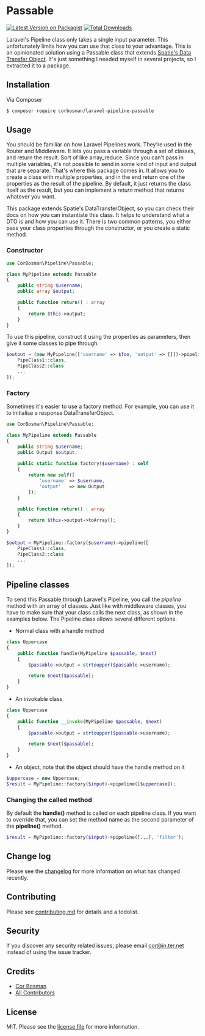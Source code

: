 # Passable

[![Latest Version on Packagist][ico-version]][link-packagist]
[![Total Downloads][ico-downloads]][link-downloads]

Laravel's Pipeline class only takes a single input parameter. This unfortunately limits how you can use that class to your advantage. This is an opinionated solution using a Passable class that extends [Spatie's Data Transfer Object](https://github.com/spatie/data-transfer-object). It's just something I needed myself in several projects, so I extracted it to a package.  

## Installation

Via Composer

``` bash
$ composer require corbosman/laravel-pipeline-passable
```

## Usage

You should be familiar on how Laravel Pipelines work. They're used in the Router and Middleware. It lets you pass a variable through a set of classes, and return the result. Sort of like array_reduce. Since you can't pass in multiple variables, it's not possible to send in some kind of input and output that are separate. That's where this package comes in. It allows you to create a class with multiple properties, and in the end return one of the properties as the result of the pipeline. By default, it just returns the class itself as the result, but you can implement a _return_ method that returns whatever you want. 

This package extends Spatie's DataTransferObject, so you can check their docs on how you can instantiate this class. It helps to understand what a DTO is and how you can use it. There is two common patterns, you either pass your class properties through the constructor, or you create a static method. 

### Constructor

```php
use CorBosman\Pipeline\Passable;

class MyPipeline extends Passable
{
    public string $username;
    public array $output;

    public function return() : array
    {
        return $this->output;
    }
}
```

To use this pipeline, construct it using the properties as parameters, then give it some classes to pipe through. 

```php
$output = (new MyPipeline(['username' => $foo, 'output' => []])->pipeline([
    PipeClass1::class,
    PipeClass2::class
    ...
]);
```

### Factory

Sometimes it's easier to use a factory method. For example, you can use it to initialise a response DataTransferObject.

```php
use CorBosman\Pipeline\Passable;

class MyPipeline extends Passable
{
    public string $username;
    public Output $output;
    
    public static function factory($username) : self
    {
        return new self([
            'username' => $username,
            'output'   => new Output
        ]);
    }

    public function return() : array
    {
        return $this->output->toArray();
    }
}
```

```php
$output = MyPipeline::factory($username)->pipeline([
    PipeClass1::class,
    PipeClass2::class
    ...
]);
```

## Pipeline classes

To send this Passable through Laravel's Pipeline, you call the _pipeline_ method with an array of classes. Just like with middleware classes, you have to make sure that your class calls the next class, as shown in the examples below. The Pipeline class allows several different options. 

* Normal class with a handle method

```php
class Uppercase
{
    public function handle(MyPipeline $passable, $next)
    {
        $passable->output = strtoupper($passable->username);

        return $next($passable);
    }
}
```

* An invokable class

```php
class Uppercase
{
    public function __invoke(MyPipeline $passable, $next)
    {
        $passable->output = strtoupper($passable->username);

        return $next($passable);
    }
}
```

* An object, note that the object should have the handle method on it

```php
$uppercase = new Uppercase;
$result = MyPipeline::factory($input)->pipeline([$uppercase]);
```

### Changing the called method

By default the __handle()__ method is called on each pipeline class. If you want to override that, you can set the method name as the second parameter of the __pipeline()__ method.

```php
$result = MyPipeline::factory($input)->pipeline([...], 'filter');
```

## Change log

Please see the [changelog](changelog.md) for more information on what has changed recently.

## Contributing

Please see [contributing.md](contributing.md) for details and a todolist.

## Security

If you discover any security related issues, please email cor@in.ter.net instead of using the issue tracker.

## Credits

- [Cor Bosman][link-author]
- [All Contributors][link-contributors]

## License

MIT. Please see the [license file](license.md) for more information.

[ico-version]: https://img.shields.io/packagist/v/corbosman/laravel-pipeline-passable.svg?style=flat-square
[ico-downloads]: https://img.shields.io/packagist/dt/corbosman/laravel-pipeline-passable.svg?style=flat-square

[link-packagist]: https://packagist.org/packages/corbosman/laravel-pipeline-passable
[link-downloads]: https://packagist.org/packages/corbosman/laravel-pipeline-passable
[link-author]: https://github.com/corbosman
[link-contributors]: ../../contributors
